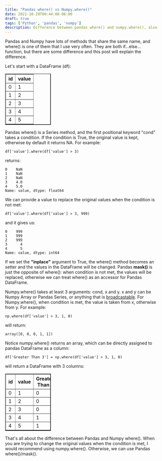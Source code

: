 ```yaml
---
title: "Pandas where() vs Numpy.where()"
date: 2021-10-29T00:44:08-06:00
draft: true
tags: ['Python', 'pandas', 'numpy']
description: Difference between pandas where() and numpy.where(), also introduction of pandas mask()
--- 
```


Pandas and Numpy have lots of methods that share the same name, and where() is one of them that I use very often. They are both if...else... function, but there are some difference and this post will explain the difference. 

Let's start with a DataFrame (df):
<table border="2" class="dataframe" style="width:30%">
  <thead>
    <tr style="text-align: right;">
      <th>id</th>
      <th>value</th>
    </tr>
  </thead>
  <tbody>
    <tr>
      <td>0</td>
      <td>1</td>
    </tr>
    <tr>
      <td>1</td>
      <td>2</td>
    </tr>
    <tr>
      <td>2</td>
      <td>3</td>
    </tr>
    <tr>
      <td>3</td>
      <td>4</td>
    </tr>
    <tr>
      <td>4</td>
      <td>5</td>
    </tr>
  </tbody>
</table>

Pandas where() is a Series method, and the first positional keyword "cond" takes a condition. If the condition is True, the original value is kept, otherwise by default it returns NA. For example:
```
df['value'].where(df['value'] > 3)
```
returns:
```
0    NaN
1    NaN
2    NaN
3    4.0
4    5.0
Name: value, dtype: float64
```
We can provide a value to replace the original values when the condition is not met:
```
df['value'].where(df['value'] > 3, 999)
```
and it gives us:
```
0    999
1    999
2    999
3      4
4      5
Name: value, dtype: int64
```
If we set the **"inplace"** argument to True, the where() method becomes an setter and the values in the DataFrame will be changed. Pandas **mask()** is just the opposite of where(): when condition is not met, the values will be replaced, otherwise we can treat where() as an accessor for Pandas DataFrame. 

Numpy.where() takes at least 3 arguments: cond, x and y. x and y can be Numpy Array or Pandas Series, or anything that is [broadcastable](https://www.tutorialspoint.com/numpy/numpy_broadcasting.htm). For Numpy.where(), when condition is met, the value is taken from x, otherwise from y. For example:
```
np.where(df['value'] > 3, 1, 0)
```
will return:
```
array([0, 0, 0, 1, 1])
```
Notice numpy.where() returns an array, which can be directly assigned to pandas DataFrame as a column:
```
df['Greater Than 3'] = np.where(df['value'] > 3, 1, 0)
```
will return a DataFrame with 3 columns:
<table border="2" class="dataframe" style="width:30%">
  <thead>
    <tr style="text-align: right;">
      <th>id</th>
      <th>value</th>
      <th>Greater Than 3</th>
    </tr>
  </thead>
  <tbody>
    <tr>
      <td>0</td>
      <td>1</td>
      <td>0</td>
    </tr>
    <tr>
      <td>1</td>
      <td>2</td>
      <td>0</td>
    </tr>
    <tr>
      <td>2</td>
      <td>3</td>
      <td>0</td>
    </tr>
    <tr>
      <td>3</td>
      <td>4</td>
      <td>1</td>
    </tr>
    <tr>
      <td>4</td>
      <td>5</td>
      <td>1</td>
    </tr>
  </tbody>
</table>
That's all about the difference between Pandas and Numpy where(). When you are trying to change the original values when the condition is met, I would recommend using numpy.where(). Otherwise, we can use Pandas where()/mask().